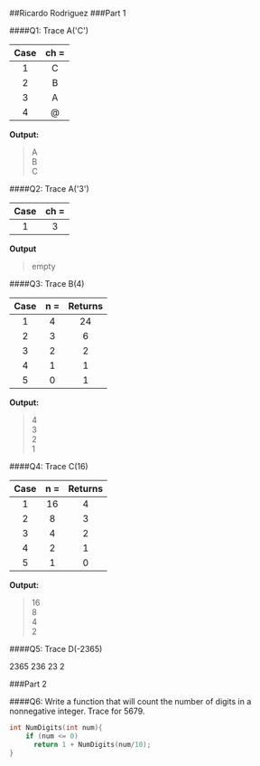 ##Ricardo Rodriguez
###Part 1

####Q1: Trace A('C')

|Case |ch = |
|:---:|:---:|
|1    |C    |
|2    |B    |
|3    |A    |
|4    |@    |
**Output:**
>A  
>B  
>C

####Q2: Trace A('3')

|Case |ch = |
|:---:|:---:|
|1    |3    |
**Output**
>empty

####Q3: Trace B(4)

|Case |n =  |Returns|
|:---:|:---:|:-----:|
|1    |4    |24     |
|2    |3    |6      |
|3    |2    |2      |
|4    |1    |1      |
|5    |0    |1      |
**Output:**
>4  
>3  
>2  
>1

####Q4: Trace C(16)

|Case |n =  |Returns|
|:---:|:---:|:-----:|
|1    |16   |4      |
|2    |8    |3      |
|3    |4    |2      |
|4    |2    |1      |
|5    |1    |0      |
**Output:**
>16  
>8  
>4  
>2

####Q5: Trace D(-2365)

2365
236
23
2

###Part 2

####Q6: Write a function that will count the number of digits in a nonnegative integer. Trace for 5679.

```cpp
int NumDigits(int num){
    if (num <= 0)
      return 1 + NumDigits(num/10);
}
```


